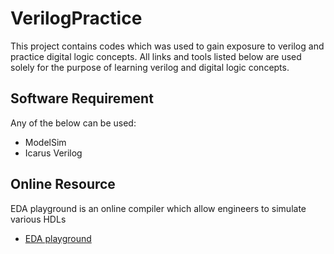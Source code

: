 # VerilogPractice

This project contains codes which was used to gain exposure to verilog and practice digital logic concepts. All links and tools listed below are used solely for the purpose of learning verilog and digital logic concepts.

## Software Requirement

Any of the below can be used:

* ModelSim
* Icarus Verilog

## Online Resource

EDA playground is an online compiler which allow engineers to simulate various HDLs

* [EDA playground](https://www.edaplayground.com/)



